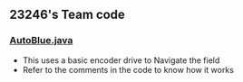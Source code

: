 ## 23246's Team code
### [AutoBlue.java](AutoBlue.java)
* This uses a basic encoder drive to Navigate the field
* Refer to the comments in the code to know how it works
